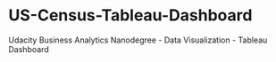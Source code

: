 # US-Census-Tableau-Dashboard
Udacity Business Analytics Nanodegree - Data Visualization - Tableau Dashboard
